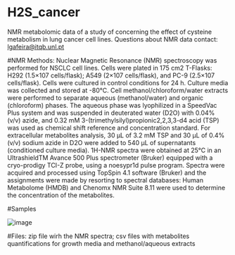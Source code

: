 # H2S_cancer
NMR metabolomic data of a study of concerning the effect of cysteine metabolism in lung cancer cell lines.
Questions about NMR data contact: lgafeira@itqb.unl.pt


#NMR Methods:
Nuclear Magnetic Resonance (NMR) spectroscopy was performed for NSCLC cell lines. Cells were plated in 175 cm2 T-Flasks: H292 (1.5×107 cells/flask); A549 (2×107 cells/flask), and PC-9 (2.5×107 cells/flask).
Cells were cultured in control conditions for 24 h. Culture media was collected and stored at -80°C.
Cell methanol/chloroform/water extracts were performed to separate aqueous (methanol/water) and organic (chloroform) phases. 
The aqueous phase was lyophilized in a SpeedVac Plus system and was suspended in deuterated water (D2O) with 0.04% (v/v) azide, and 0.32 mM 3-(trimethylsilyl)propionic2,2,3,3-d4 acid (TSP) was used as chemical shift reference and concentration standard. 
For extracellular metabolites analysis, 30 μL of 3.2 mM TSP and 30 µL of 0.4% (v/v) sodium azide in D2O were added to 540 μL of supernatants (conditioned culture media).
1H-NMR spectra were obtained at 25°C in an UltrashieldTM Avance 500 Plus spectrometer (Bruker) equipped with a cryo-prodigy TCI-Z probe, using a noesypr1d pulse program. 
Spectra were acquired and processed using TopSpin 4.1 software (Bruker) and the assignments were made by resorting to spectral databases: Human Metabolome (HMDB) and Chenomx NMR Suite 8.11 were used to determine the concentration of the metabolites. 

#Samples

![image](https://github.com/lgafeira/H2S_cancer/assets/106500/57ebe77f-0ddf-49cd-9dd2-604b2fda4c56)


#Files: zip file wirh the NMR spectra; csv files with metabolites quantifications for growth media and methanol/aqueous extracts 


